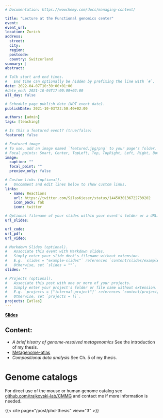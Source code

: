 ```yaml
---
# Documentation: https://wowchemy.com/docs/managing-content/

title: "Lecture at the Functional genomics center"
event:
event_url: 
location: Zurich
address:
  street:
  city:
  region:
  postcode:
  country: Switzerland
summary: |
abstract:

# Talk start and end times.
#   End time can optionally be hidden by prefixing the line with `#`.
date: 2022-04-07T10:30:00+01:00
#date_end: 2021-10-04T17:00:00+02:00
all_day: false

# Schedule page publish date (NOT event date).
publishDate: 2021-10-03T22:50:40+02:00

authors: [admin]
tags: [teaching]

# Is this a featured event? (true/false)
featured: false

# Featured image
# To use, add an image named `featured.jpg/png` to your page's folder.
# Focal points: Smart, Center, TopLeft, Top, TopRight, Left, Right, BottomLeft, Bottom, BottomRight.
image:
  caption: ""
  focal_point: ""
  preview_only: false

# Custom links (optional).
#   Uncomment and edit lines below to show custom links.
links:
  - name: Reactions
    url: https://twitter.com/SilasKieser/status/1445030136722739202
    icon_pack: fab
    icon: twitter

# Optional filename of your slides within your event's folder or a URL.
url_slides:

url_code:
url_pdf:
url_video:

# Markdown Slides (optional).
#   Associate this event with Markdown slides.
#   Simply enter your slide deck's filename without extension.
#   E.g. `slides = "example-slides"` references `content/slides/example-slides.md`.
#   Otherwise, set `slides = ""`.
slides: ""

# Projects (optional).
#   Associate this post with one or more of your projects.
#   Simply enter your project's folder or file name without extension.
#   E.g. `projects = ["internal-project"]` references `content/project/deep-learning/index.md`.
#   Otherwise, set `projects = []`.
projects: [atlas]
---
```



[**Slides**](Slides_Atlas_Course_FGC_2022.pdf)

## Content:

- *A brief hisotry of genome-resolved metagenomics* See the introduction of my thesis.
- [Metagenome-atlas](https://metagenome-atlas.github.io/)
- *Compositional data analysis* See Ch. 5 of my thesis.

# Genome catalogs
For direct use of the mouse or human genome catalog see [github.com/trajkovski-lab/CMMG](https://github.com/trajkovski-lab/CMMG) and contact me if more information is needed. 



{{< cite page="/post/phd-thesis" view="3" >}}


